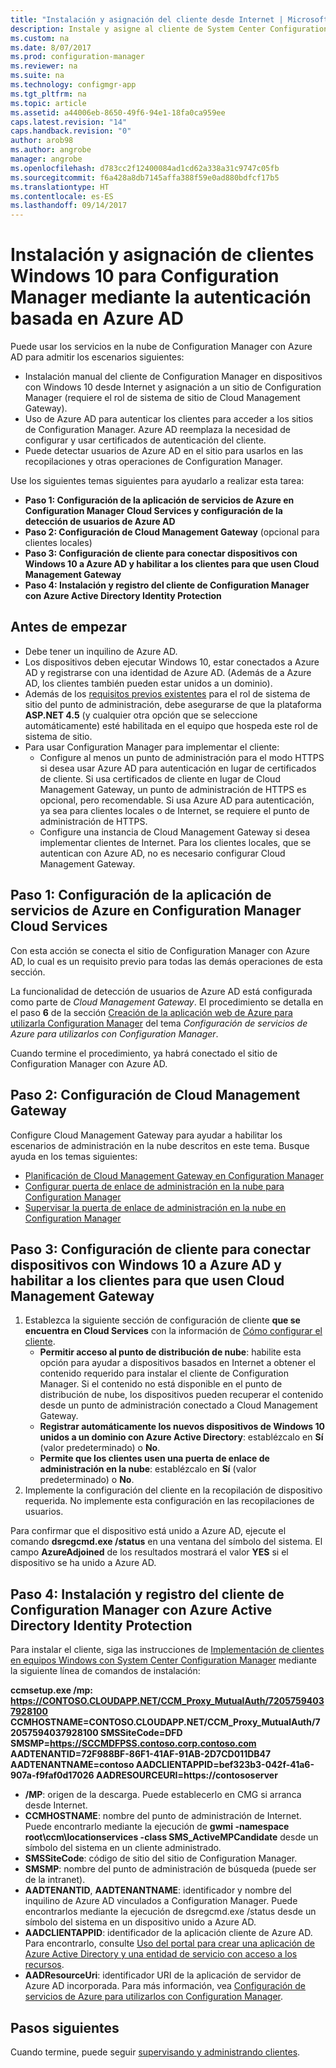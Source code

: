```yaml
---
title: "Instalación y asignación del cliente desde Internet | Microsoft Docs"
description: Instale y asigne al cliente de System Center Configuration Manager desde Internet.
ms.custom: na
ms.date: 8/07/2017
ms.prod: configuration-manager
ms.reviewer: na
ms.suite: na
ms.technology: configmgr-app
ms.tgt_pltfrm: na
ms.topic: article
ms.assetid: a44006eb-8650-49f6-94e1-18fa0ca959ee
caps.latest.revision: "14"
caps.handback.revision: "0"
author: arob98
ms.author: angrobe
manager: angrobe
ms.openlocfilehash: d783cc2f12400084ad1cd62a338a31c9747c05fb
ms.sourcegitcommit: f6a428a8db7145affa388f59e0ad880bdfcf17b5
ms.translationtype: HT
ms.contentlocale: es-ES
ms.lasthandoff: 09/14/2017
---
```

# <a name="install-and-assign-configuration-manager-windows-10-clients-using-azure-ad-for-authentication"></a>Instalación y asignación de clientes Windows 10 para Configuration Manager mediante la autenticación basada en Azure AD

Puede usar los servicios en la nube de Configuration Manager con Azure AD para admitir los escenarios siguientes:

- Instalación manual del cliente de Configuration Manager en dispositivos con Windows 10 desde Internet y asignación a un sitio de Configuration Manager (requiere el rol de sistema de sitio de Cloud Management Gateway).
- Uso de Azure AD para autenticar los clientes para acceder a los sitios de Configuration Manager. Azure AD reemplaza la necesidad de configurar y usar certificados de autenticación del cliente.
- Puede detectar usuarios de Azure AD en el sitio para usarlos en las recopilaciones y otras operaciones de Configuration Manager.

Use los siguientes temas siguientes para ayudarlo a realizar esta tarea:

- **Paso 1: Configuración de la aplicación de servicios de Azure en Configuration Manager Cloud Services y configuración de la detección de usuarios de Azure AD**
- **Paso 2: Configuración de Cloud Management Gateway** (opcional para clientes locales)
- **Paso 3: Configuración de cliente para conectar dispositivos con Windows 10 a Azure AD y habilitar a los clientes para que usen Cloud Management Gateway**
- **Paso 4: Instalación y registro del cliente de Configuration Manager con Azure Active Directory Identity Protection**


## <a name="before-you-start"></a>Antes de empezar

- Debe tener un inquilino de Azure AD.
- Los dispositivos deben ejecutar Windows 10, estar conectados a Azure AD y registrarse con una identidad de Azure AD. (Además de a Azure AD, los clientes también pueden estar unidos a un dominio).
- Además de los [requisitos previos existentes](/sccm/core/plan-design/configs/site-and-site-system-prerequisites) para el rol de sistema de sitio del punto de administración, debe asegurarse de que la plataforma **ASP.NET 4.5** (y cualquier otra opción que se seleccione automáticamente) esté habilitada en el equipo que hospeda este rol de sistema de sitio.
- Para usar Configuration Manager para implementar el cliente:
    - Configure al menos un punto de administración para el modo HTTPS si desea usar Azure AD para autenticación en lugar de certificados de cliente.
        Si usa certificados de cliente en lugar de Cloud Management Gateway, un punto de administración de HTTPS es opcional, pero recomendable. Si usa Azure AD para autenticación, ya sea para clientes locales o de Internet, se requiere el punto de administración de HTTPS.
    - Configure una instancia de Cloud Management Gateway si desea implementar clientes de Internet. Para los clientes locales, que se autentican con Azure AD, no es necesario configurar Cloud Management Gateway.


## <a name="step-1-set-up-the-azure-services-app-in-configuration-manager-cloud-services"></a>Paso 1: Configuración de la aplicación de servicios de Azure en Configuration Manager Cloud Services

Con esta acción se conecta el sitio de Configuration Manager con Azure AD, lo cual es un requisito previo para todas las demás operaciones de esta sección. 

La funcionalidad de detección de usuarios de Azure AD está configurada como parte de *Cloud Management Gateway*. El procedimiento se detalla en el paso **6** de la sección [Creación de la aplicación web de Azure para utilizarla Configuration Manager](/sccm/core/servers/deploy/configure/Azure-services-wizard#webapp) del tema *Configuración de servicios de Azure para utilizarlos con Configuration Manager*.
    
Cuando termine el procedimiento, ya habrá conectado el sitio de Configuration Manager con Azure AD. 

## <a name="step-2-set-up-the-cloud-management-gateway"></a>Paso 2: Configuración de Cloud Management Gateway

Configure Cloud Management Gateway para ayudar a habilitar los escenarios de administración en la nube descritos en este tema. Busque ayuda en los temas siguientes: 

- [Planificación de Cloud Management Gateway en Configuration Manager](/sccm/core/clients/manage/plan-cloud-management-gateway)
- [Configurar puerta de enlace de administración en la nube para Configuration Manager](/sccm/core/clients/manage/setup-cloud-management-gateway)
- [Supervisar la puerta de enlace de administración en la nube en Configuration Manager](/sccm/core/clients/manage/monitor-clients-cloud-management-gateway)

## <a name="step-3-configure-client-settings-to-join-windows-10-devices-with-azure-ad-and-enable-clients-to-use-the-cloud-management-gateway"></a>Paso 3: Configuración de cliente para conectar dispositivos con Windows 10 a Azure AD y habilitar a los clientes para que usen Cloud Management Gateway

1.  Establezca la siguiente sección de configuración de cliente **que se encuentra en Cloud Services** con la información de [Cómo configurar el cliente](/sccm/core/clients/deploy/configure-client-settings).
    - **Permitir acceso al punto de distribución de nube**: habilite esta opción para ayudar a dispositivos basados en Internet a obtener el contenido requerido para instalar el cliente de Configuration Manager. Si el contenido no está disponible en el punto de distribución de nube, los dispositivos pueden recuperar el contenido desde un punto de administración conectado a Cloud Management Gateway.
    - **Registrar automáticamente los nuevos dispositivos de Windows 10 unidos a un dominio con Azure Active Directory**: establézcalo en **Sí** (valor predeterminado) o **No**.
    - **Permite que los clientes usen una puerta de enlace de administración en la nube**: establézcalo en **Sí** (valor predeterminado) o **No**.
2.  Implemente la configuración del cliente en la recopilación de dispositivo requerida. No implemente esta configuración en las recopilaciones de usuarios.

Para confirmar que el dispositivo está unido a Azure AD, ejecute el comando **dsregcmd.exe /status** en una ventana del símbolo del sistema. El campo **AzureAdjoined** de los resultados mostrará el valor **YES** si el dispositivo se ha unido a Azure AD.


## <a name="step-4-install-and-register-the-configuration-manager-client-using-azure-active-directory-identity"></a>Paso 4: Instalación y registro del cliente de Configuration Manager con Azure Active Directory Identity Protection

Para instalar el cliente, siga las instrucciones de [Implementación de clientes en equipos Windows con System Center Configuration Manager](/sccm/core/clients/deploy/deploy-clients-to-windows-computers#a-namebkmkmanuala-how-to-install-clients-manually) mediante la siguiente línea de comandos de instalación: 

**ccmsetup.exe /mp&#58; https://CONTOSO.CLOUDAPP.NET/CCM_Proxy_MutualAuth/72057594037928100 CCMHOSTNAME=CONTOSO.CLOUDAPP.NET/CCM_Proxy_MutualAuth/72057594037928100 SMSSiteCode=DFD SMSMP=https://SCCMDFPSS.contoso.corp.contoso.com AADTENANTID=72F988BF-86F1-41AF-91AB-2D7CD011DB47 AADTENANTNAME=contoso  AADCLIENTAPPID=bef323b3-042f-41a6-907a-f9faf0d17026 AADRESOURCEURI=https://contososerver**

- **/MP**: origen de la descarga. Puede establecerlo en CMG si arranca desde Internet.
- **CCMHOSTNAME**: nombre del punto de administración de Internet. Puede encontrarlo mediante la ejecución de **gwmi -namespace root\ccm\locationservices -class SMS_ActiveMPCandidate** desde un símbolo del sistema en un cliente administrado.
- **SMSSiteCode**: código de sitio del sitio de Configuration Manager.
- **SMSMP**: nombre del punto de administración de búsqueda (puede ser de la intranet).
- **AADTENANTID**, **AADTENANTNAME**: identificador y nombre del inquilino de Azure AD vinculados a Configuration Manager. Puede encontrarlos mediante la ejecución de dsregcmd.exe /status desde un símbolo del sistema en un dispositivo unido a Azure AD.
- **AADCLIENTAPPID**: identificador de la aplicación cliente de Azure AD. Para encontrarlo, consulte [Uso del portal para crear una aplicación de Azure Active Directory y una entidad de servicio con acceso a los recursos](https://docs.microsoft.com/azure/azure-resource-manager/resource-group-create-service-principal-portal#get-application-id-and-authentication-key).
- **AADResourceUri**: identificador URI de la aplicación de servidor de Azure AD incorporada. Para más información, vea [Configuración de servicios de Azure para utilizarlos con Configuration Manager](/sccm/core/servers/deploy/configure/azure-services-wizard).




## <a name="next-steps"></a>Pasos siguientes

Cuando termine, puede seguir [supervisando y administrando clientes](/sccm/core/clients/manage/monitor-clients).
